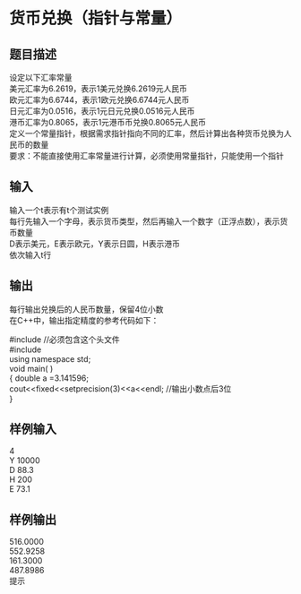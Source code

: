  # 货币兑换（指针与常量）  
  
 ## 题目描述  
 设定以下汇率常量  
 美元汇率为6.2619，表示1美元兑换6.2619元人民币  
 欧元汇率为6.6744，表示1欧元兑换6.6744元人民币  
 日元汇率为0.0516，表示1元日元兑换0.0516元人民币  
 港币汇率为0.8065，表示1元港币币兑换0.8065元人民币  
 定义一个常量指针，根据需求指针指向不同的汇率，然后计算出各种货币兑换为人民币的数量  
 要求：不能直接使用汇率常量进行计算，必须使用常量指针，只能使用一个指针  
   
 ## 输入  
 输入一个t表示有t个测试实例  
 每行先输入一个字母，表示货币类型，然后再输入一个数字（正浮点数），表示货币数量  
 D表示美元，E表示欧元，Y表示日圆，H表示港币  
 依次输入t行  
   
 ## 输出  
 每行输出兑换后的人民币数量，保留4位小数  
 在C++中，输出指定精度的参考代码如下：  
   
 #include <iomanip> //必须包含这个头文件  
 #include <iostream>  
 using namespace std;  
 void main( )  
 { double a =3.141596;  
 cout<<fixed<<setprecision(3)<<a<<endl;  //输出小数点后3位  
 }  
   
 ## 样例输入  
 4  
 Y 10000  
 D 88.3  
 H 200  
 E 73.1  
 ## 样例输出  
 516.0000  
 552.9258  
 161.3000  
 487.8986  
 提示  
  
